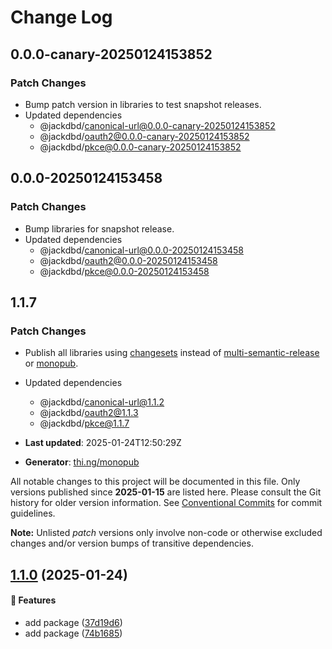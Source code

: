 # Change Log

## 0.0.0-canary-20250124153852

### Patch Changes

- Bump patch version in libraries to test snapshot releases.
- Updated dependencies
  - @jackdbd/canonical-url@0.0.0-canary-20250124153852
  - @jackdbd/oauth2@0.0.0-canary-20250124153852
  - @jackdbd/pkce@0.0.0-canary-20250124153852

## 0.0.0-20250124153458

### Patch Changes

- Bump libraries for snapshot release.
- Updated dependencies
  - @jackdbd/canonical-url@0.0.0-20250124153458
  - @jackdbd/oauth2@0.0.0-20250124153458
  - @jackdbd/pkce@0.0.0-20250124153458

## 1.1.7

### Patch Changes

- Publish all libraries using [changesets](https://github.com/changesets/changesets) instead of [multi-semantic-release](https://github.com/qiwi/multi-semantic-release) or [monopub](https://github.com/thi-ng/monopub/).
- Updated dependencies

  - @jackdbd/canonical-url@1.1.2
  - @jackdbd/oauth2@1.1.3
  - @jackdbd/pkce@1.1.7

- **Last updated**: 2025-01-24T12:50:29Z
- **Generator**: [thi.ng/monopub](https://thi.ng/monopub)

All notable changes to this project will be documented in this file.
Only versions published since **2025-01-15** are listed here.
Please consult the Git history for older version information.
See [Conventional Commits](https://conventionalcommits.org/) for commit guidelines.

**Note:** Unlisted _patch_ versions only involve non-code or otherwise excluded changes
and/or version bumps of transitive dependencies.

## [1.1.0](https://github.com/jackdbd/rapido/tree/@jackdbd/indieauth@1.1.0) (2025-01-24)

#### 🚀 Features

- add package ([37d19d6](https://github.com/jackdbd/rapido/commit/37d19d6))
- add package ([74b1685](https://github.com/jackdbd/rapido/commit/74b1685))
